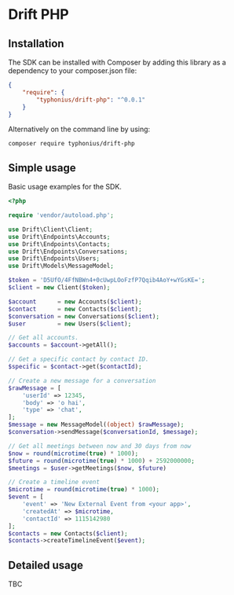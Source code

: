 # Drift PHP

## Installation
The SDK can be installed with Composer by adding this library as a dependency to your composer.json file:

```json
{
    "require": {
        "typhonius/drift-php": "^0.0.1"
    }
}
```

Alternatively on the command line by using:

`composer require typhonius/drift-php`

## Simple usage
Basic usage examples for the SDK.

```php
<?php

require 'vendor/autoload.php';

use Drift\Client\Client;
use Drift\Endpoints\Accounts;
use Drift\Endpoints\Contacts;
use Drift\Endpoints\Conversations;
use Drift\Endpoints\Users;
use Drift\Models\MessageModel;

$token = 'D5UfO/4FfNBWn4+0cUwpLOoFzfP7Qqib4AoY+wYGsKE=';
$client = new Client($token);

$account      = new Accounts($client);
$contact      = new Contacts($client);
$conversation = new Conversations($client);
$user         = new Users($client);

// Get all accounts.
$accounts = $account->getAll();

// Get a specific contact by contact ID.
$specific = $contact->get($contactId);

// Create a new message for a conversation
$rawMessage = [
    'userId' => 12345,
    'body' => 'o hai',
    'type' => 'chat',
];
$message = new MessageModel((object) $rawMessage);
$conversation->sendMessage($conversationId, $message);

// Get all meetings between now and 30 days from now
$now = round(microtime(true) * 1000);
$future = round(microtime(true) * 1000) + 2592000000;
$meetings = $user->getMeetings($now, $future)

// Create a timeline event
$microtime = round(microtime(true) * 1000);
$event = [
    'event' => 'New External Event from <your app>',
    'createdAt' => $microtime,
    'contactId' => 1115142980
];
$contacts = new Contacts($client);
$contacts->createTimelineEvent($event);
```


## Detailed usage
TBC